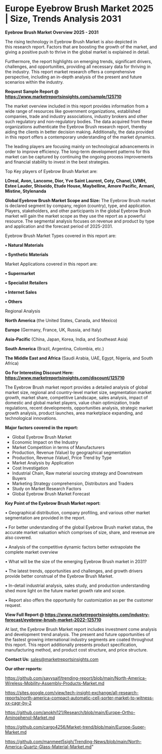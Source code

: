 # Europe Eyebrow Brush Market 2025 | Size, Trends Analysis 2031

<Strong> Eyebrow Brush Market Overview 2025 - 2031</strong>

The rising technology in Eyebrow Brush Market is also depicted in this research report. Factors that are boosting the growth of the market, and giving a positive push to thrive in the global market is explained in detail.

Furthermore, the report highlights on emerging trends, significant drivers, challenges, and opportunities, providing all necessary data for thriving in the industry. This report market research offers a comprehensive perspective, including an in-depth analysis of the present and future scenarios within the industry.

<strong>Request Sample Report @ <a href=https://www.marketreportsinsights.com/sample/125710>https://www.marketreportsinsights.com/sample/125710</a></strong>

The market overview included in this report provides information from a wide range of resources like government organizations, established companies, trade and industry associations, industry brokers and other such regulatory and non-regulatory bodies. The data acquired from these organizations authenticate the Eyebrow Brush research report, thereby aiding the clients in better decision making. Additionally, the data provided in this report offers a contemporary understanding of the market dynamics.

The leading players are focusing mainly on technological advancements in order to improve efficiency. The long-term development patterns for this market can be captured by continuing the ongoing process improvements and financial stability to invest in the best strategies.

Top Key players of Eyebrow Brush Market are:

<strong>LOreal, Avon, Lancome, Dior, Yve Saint Laurent, Coty, Chanel, LVMH, Estee Lauder, Shiseido, Etude House, Maybelline, Amore Pacific, Armani, Mistine, Stylenanda</strong>

<strong><b>Global Eyebrow Brush Market Scope and Size:</b></strong>
The Eyebrow Brush market is declared segment by company, region (country), type, and application. Players, stakeholders, and other participants in the global Eyebrow Brush market will gain the market scope as they use the report as a powerful resource. The segmental analysis focuses on revenue and product by type and application and the forecast period of 2025-2031.

Eyebrow Brush Market Types covered in this report are:

<strong>• Natural Materials

• Synthetic Materials</strong>

Market Applications covered in this report are:

<strong>• Supermarket

• Specialist Retailers

• Internet Sales

• Others</strong> 

Regional Analysis

<strong>North America</strong> (the United States, Canada, and Mexico)

<strong>Europe</strong> (Germany, France, UK, Russia, and Italy)

<strong>Asia-Pacific</strong> (China, Japan, Korea, India, and Southeast Asia)

<strong>South America</strong> (Brazil, Argentina, Colombia, etc.)

<strong>The Middle East and Africa</strong> (Saudi Arabia, UAE, Egypt, Nigeria, and South Africa)

<strong>Go For Interesting Discount Here: <a href=https://www.marketreportsinsights.com/discount/125710>https://www.marketreportsinsights.com/discount/125710</a></strong>

The Eyebrow Brush market report provides a detailed analysis of global market size, regional and country-level market size, segmentation market growth, market share, competitive Landscape, sales analysis, impact of domestic and global market players, value chain optimization, trade regulations, recent developments, opportunities analysis, strategic market growth analysis, product launches, area marketplace expanding, and technological innovations.

<strong><b>Major factors covered in the report:</b></strong>
<ul>
  <li>Global Eyebrow Brush Market </li>
  <li>Economic Impact on the Industry</li>
  <li>Market Competition in terms of Manufacturers</li>
  <li>Production, Revenue (Value) by geographical segmentation</li>
  <li>Production, Revenue (Value), Price Trend by Type</li>
  <li>Market Analysis by Application</li>
  <li>Cost Investigation</li>
  <li>Industrial Chain, Raw material sourcing strategy and Downstream Buyers</li>
  <li>Marketing Strategy comprehension, Distributors and Traders</li>
  <li>Study on Market Research Factors</li>
  <li>Global Eyebrow Brush Market Forecast</li>
</ul>

<strong><b>Key Point of the Eyebrow Brush Market report:</b></strong>

• Geographical distribution, company profiling, and various other market segmentation are provided in the report.

• For better understanding of the global Eyebrow Brush market status, the accurate market valuation which comprises of size, share, and revenue are also covered.

• Analysis of the competitive dynamic factors better extrapolate the complete market overview

• What will be the size of the emerging Eyebrow Brush market in 2031?

• The latest trends, opportunities and challenges, and growth drivers provide better construal of the Eyebrow Brush Market.

• In-detail industrial analysis, sales study, and production understanding shed more light on the future market growth rate and scope.

• Report also offers the opportunity for customization as per the customer request.

<strong><b>View Full Report @ <a href=https://www.marketreportsinsights.com/industry-forecast/eyebrow-brush-market-2022-125710>https://www.marketreportsinsights.com/industry-forecast/eyebrow-brush-market-2022-125710</a></b></strong>


At last, the Eyebrow Brush Market report includes investment come analysis and development trend analysis. The present and future opportunities of the fastest growing international industry segments are coated throughout this report. This report additionally presents product specification, manufacturing method, and product cost structure, and price structure.

<strong>Contact Us:</strong>
sales@marketreportsinsights.com

<strong>Our other reports:</strong>

<a href=https://github.com/sayysaif/trending-report/blob/main/North-America-Wireless-Mobility-Assembly-Products-Market.md>https://github.com/sayysaif/trending-report/blob/main/North-America-Wireless-Mobility-Assembly-Products-Market.md</a>

<a href=https://sites.google.com/view/tech-insight-exchange/all-research-reports/north-america-compact-automatic-cell-sorter-market-to-witness-xx-cagr-by-2>https://sites.google.com/view/tech-insight-exchange/all-research-reports/north-america-compact-automatic-cell-sorter-market-to-witness-xx-cagr-by-2</a>

<a href=https://github.com/anokhi121/Research/blob/main/Europe-Ortho-Aminophenol-Market.md>https://github.com/anokhi121/Research/blob/main/Europe-Ortho-Aminophenol-Market.md</a>

<a href=https://github.com/cargo4256/Market-trend/blob/main/Europe-Super-Market.md>https://github.com/cargo4256/Market-trend/blob/main/Europe-Super-Market.md</a>

<a href=https://github.com/manmeet5sigh/Trending-News/blob/main/North-America-Quartz-Glass-Material-Market.md>https://github.com/manmeet5sigh/Trending-News/blob/main/North-America-Quartz-Glass-Material-Market.md</a>"
